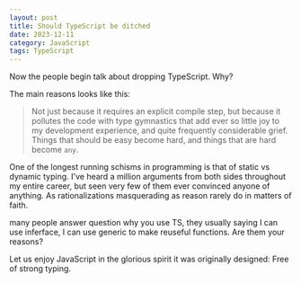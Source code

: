 ```yaml
---
layout: post
title: Should TypeScript be ditched
date: 2023-12-11
category: JavaScript
tags: TypeScript 
---
```


Now the people begin talk about dropping TypeScript. Why?

The main reasons looks like this:

> Not just because it requires an explicit compile step, but because it pollutes the code with type gymnastics that add ever so little joy to my development experience, and quite frequently considerable grief. Things that should be easy become hard, and things that are hard become `any`.

One of the longest running schisms in programming is that of static vs dynamic typing. I've heard a million arguments from both sides throughout my entire career, but seen very few of them ever convinced anyone of anything. As rationalizations masquerading as reason rarely do in matters of faith. 

many people answer question why you use TS, they usually saying I can use inferface, I can use generic to make reuseful functions. Are them your reasons?


Let us enjoy JavaScript in the glorious spirit it was originally designed: Free of strong typing.